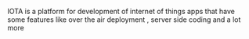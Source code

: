 IOTA is a platform for development of internet of things apps that have some features like over the air deployment ,
server side coding and a lot more
